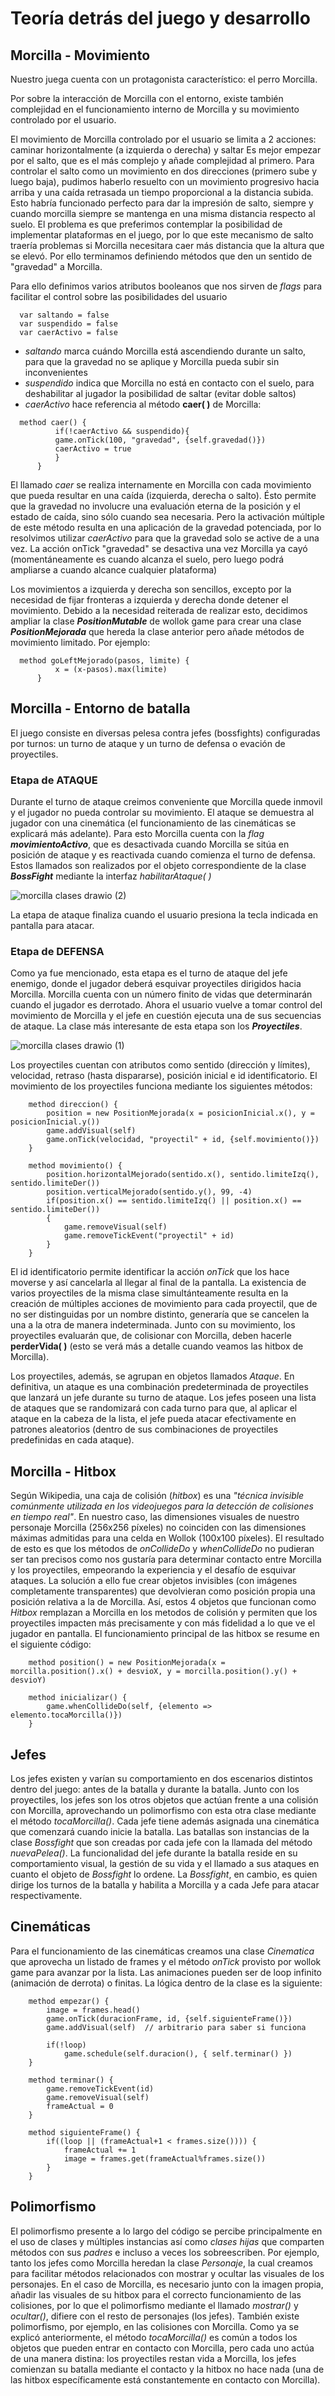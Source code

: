 # Teoría detrás del juego y desarrollo
## Morcilla - Movimiento
Nuestro juega cuenta con un protagonista característico: el perro Morcilla.

Por sobre la interacción de Morcilla con el entorno, existe también complejidad en el funcionamiento interno de Morcilla y su movimiento controlado por el usuario.

El movimiento de Morcilla controlado por el usuario se limita a 2 acciones: caminar horizontalmente (a izquierda o derecha) y saltar
Es mejor empezar por el salto, que es el más complejo y añade complejidad al primero.
Para controlar el salto como un movimiento en dos direcciones (primero sube y luego baja), pudimos haberlo resuelto con un movimiento progresivo hacia arriba y una caída retrasada un tiempo proporcional a la distancia subida. 
Esto habría funcionado perfecto para dar la impresión de salto, siempre y cuando morcilla siempre se mantenga en una misma distancia respecto al suelo.
El problema es que preferimos contemplar la posibilidad de implementar plataformas en el juego, por lo que este mecanismo de salto traería problemas si Morcilla necesitara caer más distancia que la altura que se elevó.
Por ello terminamos definiendo métodos que den un sentido de "gravedad" a Morcilla.


Para ello definimos varios atributos booleanos que nos sirven de *flags* para facilitar el control sobre las posibilidades del usuario

```
  var saltando = false
  var suspendido = false
  var caerActivo = false
```

- *saltando* marca cuándo Morcilla está ascendiendo durante un salto, para que la gravedad no se aplique y Morcilla pueda subir sin inconvenientes
- *suspendido* indica que Morcilla no está en contacto con el suelo, para deshabilitar al jugador la posibilidad de saltar (evitar doble saltos)
- *caerActivo* hace referencia al método **caer( )** de Morcilla:
```
  method caer() {
          if(!caerActivo && suspendido){
          game.onTick(100, "gravedad", {self.gravedad()})
          caerActivo = true
          }
      }
```
El llamado *caer* se realiza internamente en Morcilla con cada movimiento que pueda resultar en una caída (izquierda, derecha o salto). 
Ésto permite que la gravedad no involucre una evaluación eterna de la posición y el estado de caída, sino sólo cuando sea necesaria.
Pero la activación múltiple de este método resulta en una aplicación de la gravedad potenciada, por lo resolvimos utilizar *caerActivo* para que la gravedad solo se active de a una vez.
La acción onTick "gravedad" se desactiva una vez Morcilla ya cayó (momentáneamente es cuando alcanza el suelo, pero luego podrá ampliarse a cuando alcance cualquier plataforma)

Los movimientos a izquierda y derecha son sencillos, excepto por la necesidad de fijar fronteras a izquierda y derecha donde detener el movimiento. 
Debido a la necesidad reiterada de realizar esto, decidimos ampliar la clase ***PositionMutable*** de wollok game para crear una clase ***PositionMejorada*** que hereda la clase anterior pero añade métodos de movimiento limitado.
Por ejemplo:
```
  method goLeftMejorado(pasos, limite) {
          x = (x-pasos).max(limite) 
      }
```

## Morcilla - Entorno de batalla
El juego consiste en diversas pelesa contra jefes (bossfights) configuradas por turnos: un turno de ataque y un turno de defensa o evación de proyectiles.

### Etapa de ATAQUE
Durante el turno de ataque creimos conveniente que Morcilla quede inmovil y el jugador no pueda controlar su movimiento. El ataque se demuestra al jugador con una cinemática (el funcionamiento de las cinemáticas se explicará más adelante).
Para esto Morcilla cuenta con la *flag* ***movimientoActivo***, que es desactivada cuando Morcilla se sitúa en posición de ataque y es reactivada cuando comienza el turno de defensa. 
Estos llamados son realizados por el objeto correspondiente de la clase ***BossFight*** mediante la interfaz *habilitarAtaque( )*

![morcilla clases drawio (2)](https://github.com/user-attachments/assets/d1ee17e3-9fd2-498e-9f3c-d3ef7bc9f080)

La etapa de ataque finaliza cuando el usuario presiona la tecla indicada en pantalla para atacar.

### Etapa de DEFENSA
Como ya fue mencionado, esta etapa es el turno de ataque del jefe enemigo, donde el jugador deberá esquivar proyectiles dirigidos hacia Morcilla. Morcilla cuenta con un número finito de vidas que determinarán cuando el jugador es derrotado.
Ahora el usuario vuelve a tomar control del movimiento de Morcilla y el jefe en cuestión ejecuta una de sus secuencias de ataque. La clase más interesante de esta etapa son los ***Proyectiles***.

![morcilla clases drawio (1)](https://github.com/user-attachments/assets/7bfbae9a-7c0e-4a4d-9157-d387d6c06a7d)

Los proyectiles cuentan con atributos como sentido (dirección y límites), velocidad, retraso (hasta dispararse), posición inicial e id identificatorio. El movimiento de los proyectiles funciona mediante los siguientes métodos:
```
    method direccion() {
        position = new PositionMejorada(x = posicionInicial.x(), y = posicionInicial.y())
        game.addVisual(self)
        game.onTick(velocidad, "proyectil" + id, {self.movimiento()})
    }

    method movimiento() {
        position.horizontalMejorado(sentido.x(), sentido.limiteIzq(), sentido.limiteDer())
        position.verticalMejorado(sentido.y(), 99, -4)
        if(position.x() == sentido.limiteIzq() || position.x() == sentido.limiteDer())
        {
            game.removeVisual(self)
            game.removeTickEvent("proyectil" + id)
        }
    }
```

El id identificatorio permite identificar la acción *onTick* que los hace moverse y así cancelarla al llegar al final de la pantalla. La existencia de varios proyectiles de la misma clase simultánteamente resulta en la creación de múltiples acciones de movimiento para cada proyectil, que de no ser distinguidas por un nombre distinto, generaría que se cancelen la una a la otra de manera indeterminada. 
Junto con su movimiento, los proyectiles evaluarán que, de colisionar con Morcilla, deben hacerle **perderVida( )** (esto se verá más a detalle cuando veamos las hitbox de Morcilla).

Los proyectiles, además, se agrupan en objetos llamados *Ataque*. En definitiva, un ataque es una combinación predeterminada de proyectiles que lanzará un jefe durante su turno de ataque. Los jefes poseen una lista de ataques que se randomizará con cada turno para que, al aplicar el ataque en la cabeza de la lista, el jefe pueda atacar efectivamente en patrones aleatorios (dentro de sus combinaciones de proyectiles predefinidas en cada ataque).

## Morcilla - Hitbox
Según Wikipedia, una caja de colisión (*hitbox*) es una *"técnica invisible comúnmente utilizada en los videojuegos para la detección de colisiones en tiempo real"*. En nuestro caso, las dimensiones visuales de nuestro personaje Morcilla (256x256 píxeles) no coinciden con las dimensiones máximas admitidas para una celda en Wollok (100x100 píxeles). El resultado de esto es que los métodos de *onCollideDo* y *whenCollideDo* no pudieran ser tan precisos como nos gustaría para determinar contacto entre Morcilla y los proyectiles, empeorando la experiencia y el desafío de esquivar ataques. La solución a ello fue crear objetos invisibles (con imágenes completamente transparentes) que devolvieran como posición propia una posición relativa a la de Morcilla. Así, estos 4 objetos que funcionan como *Hitbox* remplazan a Morcilla en los metodos de colisión y permiten que los proyectiles impacten más precisamente y con más fidelidad a lo que ve el jugador en pantalla. El funcionamiento principal de las hitbox se resume en el siguiente código:
```
    method position() = new PositionMejorada(x = morcilla.position().x() + desvioX, y = morcilla.position().y() + desvioY)

    method inicializar() {
        game.whenCollideDo(self, {elemento => elemento.tocaMorcilla()})
    }
```

## Jefes
Los jefes existen y varían su comportamiento en dos escenarios distintos dentro del juego: antes de la batalla y durante la batalla. Junto con los proyectiles, los jefes son los otros objetos que actúan frente a una colisión con Morcilla, aprovechando un polimorfismo con esta otra clase mediante el método *tocaMorcilla()*. Cada jefe tiene además asignada una cinemática que comenzará cuando inicie la batalla. Las batallas son instancias de la clase *Bossfight* que son creadas por cada jefe con la llamada del método *nuevaPelea()*. La funcionalidad del jefe durante la batalla reside en su comportamiento visual, la gestión de su vida y el llamado a sus ataques en cuanto el objeto de *Bossfight* lo ordene. La *Bossfight*, en cambio, es quien dirige los turnos de la batalla y habilita a Morcilla y a cada Jefe para atacar respectivamente.

## Cinemáticas
Para el funcionamiento de las cinemáticas creamos una clase *Cinematica* que aprovecha un listado de frames y el método *onTick* provisto por wollok game para avanzar por la lista. Las animaciones pueden ser de loop infinito (animación de derrota) o finitas. La lógica dentro de la clase es la siguiente:

```
    method empezar() {
        image = frames.head()
        game.onTick(duracionFrame, id, {self.siguienteFrame()})
        game.addVisual(self)  // arbitrario para saber si funciona

        if(!loop)
            game.schedule(self.duracion(), { self.terminar() })
    }

    method terminar() {
        game.removeTickEvent(id)
        game.removeVisual(self)
        frameActual = 0
    }

    method siguienteFrame() {
        if((loop || (frameActual+1 < frames.size()))) {
            frameActual += 1
            image = frames.get(frameActual%frames.size())
        }
    }
```

## Polimorfismo
El polimorfismo presente a lo largo del código se percibe principalmente en el uso de clases y múltiples instancias así como *clases hijas* que comparten métodos con sus *padres* e incluso a veces los sobreescriben. Por ejemplo, tanto los jefes como Morcilla heredan la clase *Personaje*, la cual creamos para facilitar métodos relacionados con mostrar y ocultar las visuales de los personajes. En el caso de Morcilla, es necesario junto con la imagen propia, añadir las visuales de su hitbox para el correcto funcionamiento de las colisiones, por lo que el polimorfismo mediante el llamado *mostrar()* y *ocultar()*, difiere con el resto de personajes (los jefes).
También existe polimorfismo, por ejemplo, en las colisiones con Morcilla. Como ya se explicó anteriormente, el método *tocaMorcilla()* es común a todos los objetos que pueden entrar en contacto con Morcilla, pero cada uno actúa de una manera distina: los proyectiles restan vida a Morcilla, los jefes comienzan su batalla mediante el contacto y la hitbox no hace nada (una de las hitbox específicamente está constantemente en contacto con Morcilla).
